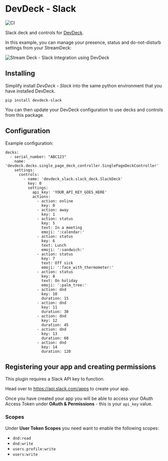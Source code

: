 # DevDeck - Slack
![CI](https://github.com/jamesridgway/devdeck-slack/workflows/CI/badge.svg?branch=main)

Slack deck and controls for  [DevDeck](https://github.com/jamesridgway/devdeck).

In this example, you can manage your presence, status and do-not-disturb settings from your StreamDeck:

![Stream Deck - Slack Integration using DevDeck](https://www.jamesridgway.co.uk/content/images/2020/12/streamdeck-slack.jpg)


## Installing
Simplify install *DevDeck - Slack* into the same python environment that you have installed DevDeck.

    pip install devdeck-slack

You can then update your DevDeck configuration to use decks and controls from this package.

## Configuration

Example configuration:

    decks:
      - serial_number: "ABC123"
        name: 'devdeck.decks.single_page_deck_controller.SinglePageDeckController'
        settings:
          controls:
            - name: 'devdeck_slack.slack_deck.SlackDeck'
              key: 0
              settings:
                api_key: 'YOUR_API_KEY_GOES_HERE'
                actions:
                  - action: online
                    key: 0
                  - action: away
                    key: 1
                  - action: status
                    key: 5
                    text: In a meeting
                    emoji: ':calendar:'
                  - action: status
                    key: 6
                    text: Lunch
                    emoji: ':sandwich:'
                  - action: status
                    key: 7
                    text: Off sick
                    emoji: ':face_with_thermometer:'
                  - action: status
                    key: 8
                    text: On holiday
                    emoji: ':palm_tree:'
                  - action: dnd
                    key: 10
                    duration: 15
                  - action: dnd
                    key: 11
                    duration: 30
                  - action: dnd
                    key: 12
                    duration: 45
                  - action: dnd
                    key: 13
                    duration: 60
                  - action: dnd
                    key: 14
                    duration: 120


## Registering your app and creating permissions
This plugin requires a Slack API key to function.

Head over to https://api.slack.com/apps to create your app.

Once you have created your app you will be able to access your OAuth Access Token under **OAuth & Permissions** - this 
is your `api_key` value.

### Scopes
Under **User Token Scopes** you need want to enable the following scopes:

* `dnd:read`
* `dnd:write`
* `users.profile:write`
* `users:write`
